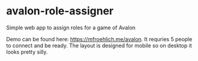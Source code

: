 # avalon-role-assigner
Simple web app to assign roles for a game of Avalon

Demo can be found here: https://mfroehlich.me/avalon. It requries 5 people to connect and be ready. The layout is designed for mobile so on desktop it looks pretty silly.
